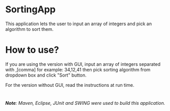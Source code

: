 # SortingApp
This application lets the user to input an array of integers and pick an algorithm to sort them.

# How to use?
If you are using the version with GUI, input an array of integers separated with ,[comma] for example: 34,12,41 then pick sorting algorithm from dropdown box and click "Sort" button.

For the version without GUI, read the instructions at run time.
#
#
###### **Note**:  Maven, Eclipse, JUnit and SWING were used to build this application.

